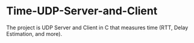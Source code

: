 # Time-UDP-Server-and-Client
The project is UDP Server and Client in C that measures time (RTT, Delay Estimation, and more). 
